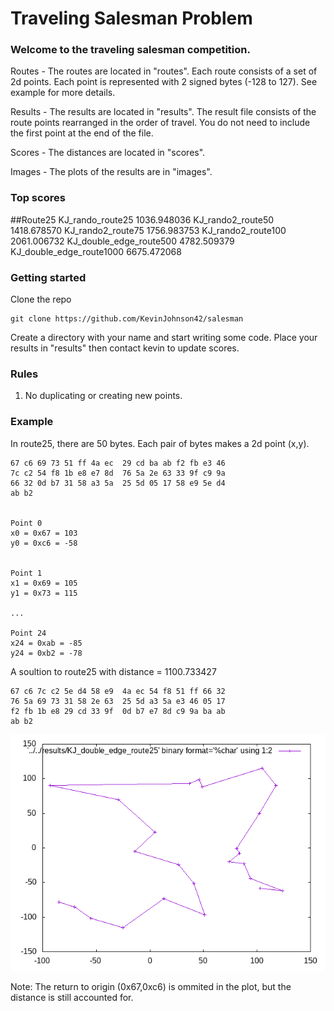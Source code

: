 # Traveling Salesman Problem

### Welcome to the traveling salesman competition.

Routes - The routes are located in "routes". Each route consists of a set of 2d points. Each point is represented with 2 signed bytes (-128 to 127). See example for more details.

Results - The results are located in "results". The result file consists of the route points rearranged in the order of travel. You do not need to include the first point at the end of the file.

Scores - The distances are located in "scores".

Images - The plots of the results are in "images".

### Top scores

##Route25
    KJ_rando_route25         1036.948036
    KJ_rando2_route50        1418.678570
    KJ_rando2_route75        1756.983753
    KJ_rando2_route100       2061.006732
    KJ_double_edge_route500  4782.509379
    KJ_double_edge_route1000 6675.472068

### Getting started
Clone the repo

    git clone https://github.com/KevinJohnson42/salesman

Create a directory with your name and start writing some code. Place your results in "results" then contact kevin to update scores.

### Rules
1. No duplicating or creating new points.

### Example
In route25, there are 50 bytes. Each pair of bytes makes a 2d point (x,y).

    67 c6 69 73 51 ff 4a ec  29 cd ba ab f2 fb e3 46
    7c c2 54 f8 1b e8 e7 8d  76 5a 2e 63 33 9f c9 9a
    66 32 0d b7 31 58 a3 5a  25 5d 05 17 58 e9 5e d4
    ab b2                                           
                          

    Point 0
    x0 = 0x67 = 103
    y0 = 0xc6 = -58
    

    Point 1
    x1 = 0x69 = 105
    y1 = 0x73 = 115
    
    ...

    Point 24
    x24 = 0xab = -85
    y24 = 0xb2 = -78
    

A soultion to route25 with distance = 1100.733427

    67 c6 7c c2 5e d4 58 e9  4a ec 54 f8 51 ff 66 32
    76 5a 69 73 31 58 2e 63  25 5d a3 5a e3 46 05 17
    f2 fb 1b e8 29 cd 33 9f  0d b7 e7 8d c9 9a ba ab
    ab b2

![Alt text](images/KJ_double_edge_route25.png?raw=true "KJ_double_edge_route25")


Note: The return to origin (0x67,0xc6) is ommited in the plot, but the distance is still accounted for.